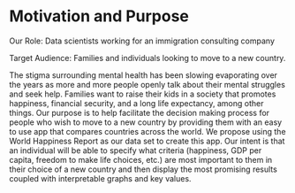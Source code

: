 Motivation and Purpose
================

Our Role: Data scientists working for an immigration consulting company

Target Audience: Families and individuals looking to move to a new
country.

The stigma surrounding mental health has been slowing evaporating over
the years as more and more people openly talk about their mental
struggles and seek help. Families want to raise their kids in a society
that promotes happiness, financial security, and a long life expectancy,
among other things. Our purpose is to help facilitate the decision
making process for people who wish to move to a new country by providing
them with an easy to use app that compares countries across the world.
We propose using the World Happiness Report as our data set to create
this app. Our intent is that an individual will be able to specify what
criteria (happiness, GDP per capita, freedom to make life choices, etc.)
are most important to them in their choice of a new country and then
display the most promising results coupled with interpretable graphs and
key values.
